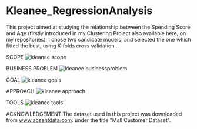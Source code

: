 # Kleanee_RegressionAnalysis
This project aimed at studying the relationship between the Spending Score and Age (firstly introduced in my Clustering Project also available here, on my repositories). I chose two candidate models, and selected the one which fitted the best, using K-folds cross validation...


SCOPE
![kleanee scope](https://github.com/domingosdeeulariadumba/Kleanee_RegressionAnalysis/assets/110714056/8bec2b39-51b0-481a-af95-6f4005691e13)

BUSINESS PROBLEM
![kleanee businessproblem](https://github.com/domingosdeeulariadumba/Kleanee_RegressionAnalysis/assets/110714056/c7bdd92e-61df-44e2-97b1-61ee41719368)

GOAL
![kleanee goals](https://github.com/domingosdeeulariadumba/Kleanee_RegressionAnalysis/assets/110714056/d446973b-3b08-44a5-8201-8a36c8f5471b)

APPROACH
![kleanee approach](https://github.com/domingosdeeulariadumba/Kleanee_RegressionAnalysis/assets/110714056/3ee21f73-1117-468f-8f58-6eb92adda4f6)

TOOLS
![kleanee tools](https://github.com/domingosdeeulariadumba/Kleanee_RegressionAnalysis/assets/110714056/148a6ba3-d5be-4839-9a83-cce820f59151)

ACKNOWLEDGEMENT
The dataset used in this project was downloaded from www.absentdata.com. under the title "Mall Customer Dataset".
